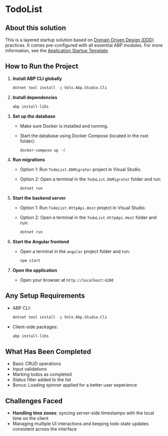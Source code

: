 ﻿# TodoList

## About this solution

This is a layered startup solution based on [Domain Driven Design (DDD)](https://abp.io/docs/latest/framework/architecture/domain-driven-design) practices. It comes pre-configured with all essential ABP modules. For more information, see the [Application Startup Template](https://abp.io/docs/latest/solution-templates/layered-web-application).

## How to Run the Project

1. **Install ABP CLI globally**

   ```bash
   dotnet tool install -g Volo.Abp.Studio.Cli
   ```

2. **Install dependencies**

   ```bash
   abp install-libs
   ```

3. **Set up the database**

   - Make sure Docker is installed and running.
   - Start the database using Docker Compose (located in the root folder):

     ```bash
     docker-compose up -d
     ```

4. **Run migrations**

   - Option 1: Run `TodoList.DbMigrator` project in Visual Studio.
   - Option 2: Open a terminal in the `TodoList.DbMigrator` folder and run:

     ```bash
     dotnet run
     ```

5. **Start the backend server**

   - Option 1: Run `TodoList.HttpApi.Host` project in Visual Studio.
   - Option 2: Open a terminal in the `TodoList.HttpApi.Host` folder and run:

     ```bash
     dotnet run
     ```

6. **Start the Angular frontend**

   - Open a terminal in the `angular` project folder and run:

     ```bash
     npm start
     ```

7. **Open the application**

   - Open your browser at `http://localhost:4200`

## Any Setup Requirements

- ABP CLI:

  ```bash
  dotnet tool install -g Volo.Abp.Studio.Cli
  ```

- Client-side packages:

  ```bash
  abp install-libs
  ```

## What Has Been Completed

- Basic CRUD operations
- Input validations
- Marking todos as completed
- Status filter added to the list
- Bonus: Loading spinner applied for a better user experience

## Challenges Faced

- **Handling time zones**: syncing server-side timestamps with the local time on the client
- Managing multiple UI interactions and keeping todo state updates consistent across the interface
